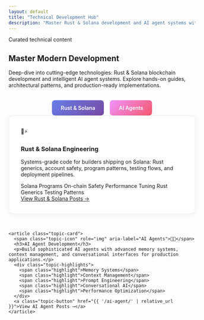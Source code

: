 ```yaml
---
layout: default
title: "Technical Development Hub"
description: "Master Rust & Solana development and AI agent systems with curated tutorials and production-ready patterns."
---
```


<section class="hero">
  <span class="hero-eyebrow">Curated technical content</span>
  <h1 class="hero-title">Master Modern Development</h1>
  <p class="hero-lede">Deep-dive into cutting-edge technologies: Rust & Solana blockchain development and intelligent AI agent systems. Explore hands-on guides, architectural patterns, and production-ready implementations.</p>
  <div class="hero-actions">
    <a class="primary" href="{{ '/rust-solana/' | relative_url }}">Rust &amp; Solana</a>
    <a class="secondary" href="{{ '/ai-agent/' | relative_url }}">AI Agents</a>
  </div>
</section>

<section aria-label="Topics">
  <div class="topic-grid">
    <article class="topic-card">
      <span class="topic-icon" role="img" aria-label="Rust and Solana">🦀⚡</span>
      <h3>Rust &amp; Solana Engineering</h3>
      <p>Systems-grade code for builders shipping on Solana: Rust generics, account safety, program patterns, testing flows, and deployment pipelines.</p>
      <div class="topic-highlights">
        <span class="highlight">Solana Programs</span>
        <span class="highlight">On-chain Safety</span>
        <span class="highlight">Performance Tuning</span>
        <span class="highlight">Rust Generics</span>
        <span class="highlight">Testing Patterns</span>
      </div>
      <a class="topic-button" href="{{ '/rust-solana/' | relative_url }}">View Rust &amp; Solana Posts →</a>
    </article>
    
    <article class="topic-card">
      <span class="topic-icon" role="img" aria-label="AI Agents">🤖🧠</span>
      <h3>AI Agent Development</h3>
      <p>Build sophisticated AI agents with advanced memory systems, context management, and conversational interfaces for production applications.</p>
      <div class="topic-highlights">
        <span class="highlight">Memory Systems</span>
        <span class="highlight">Context Management</span>
        <span class="highlight">Prompt Engineering</span>
        <span class="highlight">Conversational AI</span>
        <span class="highlight">Performance Optimization</span>
      </div>
      <a class="topic-button" href="{{ '/ai-agent/' | relative_url }}">View AI Agent Posts →</a>
    </article>
  </div>
</section>

<style>
.topic-grid {
  display: grid;
  grid-template-columns: repeat(auto-fit, minmax(400px, 1fr));
  gap: 2rem;
  max-width: 1000px;
  margin: 0 auto;
}

.topic-card {
  background: white;
  border: 1px solid #e9ecef;
  border-radius: 12px;
  padding: 2rem;
  transition: transform 0.3s ease, box-shadow 0.3s ease;
  box-shadow: 0 4px 16px rgba(0, 0, 0, 0.05);
}

.topic-card:hover {
  transform: translateY(-5px);
  box-shadow: 0 8px 32px rgba(0, 0, 0, 0.15);
}

.hero-actions {
  display: flex;
  justify-content: center;
  gap: 1rem;
  margin-top: 2rem;
}

.hero-actions .primary {
  background: linear-gradient(135deg, #667eea 0%, #764ba2 100%);
  color: white;
  padding: 12px 24px;
  border-radius: 8px;
  text-decoration: none;
  font-weight: 600;
  transition: transform 0.2s ease;
}

.hero-actions .secondary {
  background: linear-gradient(135deg, #f093fb 0%, #f5576c 100%);
  color: white;
  padding: 12px 24px;
  border-radius: 8px;
  text-decoration: none;
  font-weight: 600;
  transition: transform 0.2s ease;
}

.hero-actions .primary:hover,
.hero-actions .secondary:hover {
  transform: translateY(-2px);
}

@media (max-width: 768px) {
  .topic-grid {
    grid-template-columns: 1fr;
    gap: 1.5rem;
  }
  
  .hero-actions {
    flex-direction: column;
    align-items: center;
  }
}
</style>